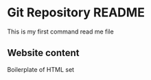 # Git Repository README
This is my first command read me file

## Website content
Boilerplate of HTML set


